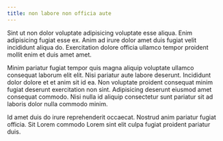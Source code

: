 ```yaml
---
title: non labore non officia aute
---
```


Sint ut non dolor voluptate adipisicing voluptate esse aliqua. Enim adipisicing fugiat esse ex. Anim ad irure dolor amet duis fugiat velit incididunt aliqua do. Exercitation dolore officia ullamco tempor proident mollit enim et duis amet amet.

Minim pariatur fugiat tempor quis magna aliquip voluptate ullamco consequat laborum elit elit. Nisi pariatur aute labore deserunt. Incididunt dolor dolore et et anim sit id ea. Non voluptate proident consequat minim fugiat deserunt exercitation non sint. Adipisicing deserunt eiusmod amet consequat commodo. Nisi nulla id aliquip consectetur sunt pariatur sit ad laboris dolor nulla commodo minim.

Id amet duis do irure reprehenderit occaecat. Nostrud anim pariatur fugiat officia. Sit Lorem commodo Lorem sint elit culpa fugiat proident pariatur duis.
